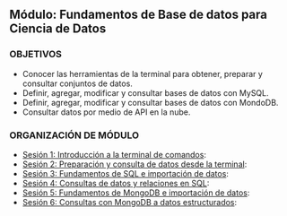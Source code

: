 ## Módulo: Fundamentos de Base de datos para Ciencia de Datos

### OBJETIVOS
- Conocer las herramientas de la terminal para obtener, preparar y consultar conjuntos de datos.
- Definir, agregar, modificar y consultar bases de datos con MySQL.
- Definir, agregar, modificar y consultar bases de datos con MondoDB.
- Consultar datos por medio de API en la nube.

### ORGANIZACIÓN DE MÓDULO

- [Sesión 1: Introducción a la terminal de comandos](Sesion-01/):
- [Sesión 2: Preparación y consulta de datos desde la terminal](Sesion-02/):
- [Sesión 3: Fundamentos de SQL e importación de datos](Sesion-03/):
- [Sesión 4: Consultas de datos y relaciones en SQL](Sesion-04/):
- [Sesión 5: Fundamentos de MongoDB e importación de datos](Sesion-05/):
- [Sesión 6: Consultas con MongoDB a datos estructurados](Sesion-06/):
